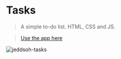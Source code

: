 # Tasks
> A simple to-do list. HTML, CSS and JS.

> [Use the app here](https://jeddsoh-tasks.netlify.app/)

![jeddsoh-tasks](https://user-images.githubusercontent.com/87773398/231320686-637a1c45-bfc6-4c7a-8d1a-1584225fb046.png)
